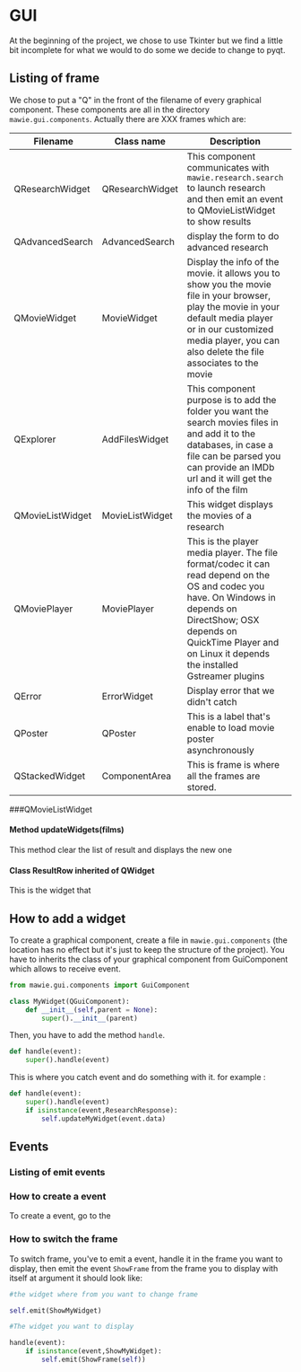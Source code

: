 # GUI
At the beginning of the project, we chose to use Tkinter but we find a little bit incomplete for what we would to do
some we decide to change to pyqt.



## Listing of frame
We chose to put a "Q" in the front of the filename of every graphical component. These components are all in the
directory ``` mawie.gui.components ```.
Actually there are XXX frames which are:

Filename | Class name | Description | Inherits|
---------|------------|-------------|---------|
QResearchWidget|QResearchWidget| This component communicates with ```mawie.research.search```  to launch research and then emit an event to QMovieListWidget to show results|
QAdvancedSearch|AdvancedSearch|display the form to do advanced research
QMovieWidget|MovieWidget| Display the info of the movie. it allows you to show you the movie file in your browser, play the movie in your default media player or in our customized media player, you can also delete the file associates to the movie|
QExplorer|AddFilesWidget| This component purpose is to add the folder you want the search movies files in and add it to the databases, in case a file can be parsed you can provide an IMDb url and it will get the info of the film|
QMovieListWidget|MovieListWidget| This widget displays the movies of a research|
QMoviePlayer| MoviePlayer| This is the player media player. The file format/codec it can read depend on the OS and codec you have. On Windows in depends on DirectShow; OSX depends on QuickTime Player and on Linux it depends  the installed Gstreamer plugins|
QError|ErrorWidget|Display error that we didn't catch|
QPoster|QPoster| This is a label that's enable to load movie poster asynchronously
QStackedWidget|ComponentArea|This is frame is where all the frames are stored.

###QMovieListWidget
#### Method updateWidgets(films)
This method clear the list of result and displays the new one
#### Class ResultRow inherited of QWidget
This is the widget that 




## How to add a widget
To create a graphical component, create a file in ```mawie.gui.components``` (the location has no effect but it's just to keep the structure of the project).
You have to inherits the class of your graphical component from GuiComponent which allows to receive event. 
```Python
from mawie.gui.components import GuiComponent

class MyWidget(QGuiComponent):
    def __init__(self,parent = None):
        super().__init__(parent)
```

Then, you have to add the method ```handle```. 
```Python
def handle(event):
    super().handle(event)
```
This is where you catch event and do something with it. for example :
```Python
def handle(event):
    super().handle(event)
    if isinstance(event,ResearchResponse):
        self.updateMyWidget(event.data)

```
## Events
### Listing of emit events
### How to create a event
To create a event, go to the 


### How to switch the frame
To switch frame, you've to emit a event, handle it in the frame you want to display, then emit the event ```ShowFrame``` from the frame you to display with itself at argument
it should look like:

```Python
#the widget where from you want to change frame

self.emit(ShowMyWidget)
```
```Python
#The widget you want to display

handle(event):
    if isinstance(event,ShowMyWidget):
        self.emit(ShowFrame(self))
    
```





